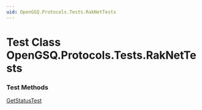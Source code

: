 ```yaml
---
uid: OpenGSQ.Protocols.Tests.RakNetTests
---
```


# Test Class OpenGSQ.Protocols.Tests.RakNetTests

### Test Methods

[GetStatusTest](xref:OpenGSQ.Protocols.Tests.RakNetTests.GetStatusTest)
